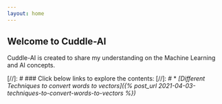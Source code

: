 ```yaml
---
layout: home
---
```

## Welcome to Cuddle-AI
Cuddle-AI is created to share my understanding on the Machine Learning and AI concepts.

[//]: # ### Click below links to explore the contents:
[//]: # * *[Different Techniques to convert words to vectors]({% post_url 2021-04-03-techniques-to-convert-words-to-vectors %})*
